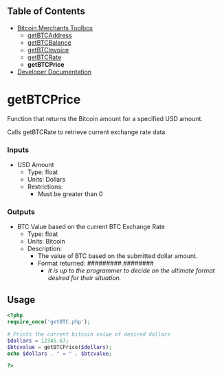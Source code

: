 ## Table of Contents
- [Bitcoin Merchants Toolbox][Toolbox]
  - [getBTCAddress]
  - [getBTCBalance]
  - [getBTCInvoice]
  - [getBTCRate]
  - **getBTCPrice**
- [Developer Documentation][DevDocs]

# getBTCPrice
Function that returns the Bitcoin amount for a specified USD amount.

Calls getBTCRate to retrieve current exchange rate data.

### Inputs
- USD Amount
  - Type: float
  - Units:  Dollars
  - Restrictions:
    - Must be greater than 0

### Outputs
- BTC Value based on the current BTC Exchange Rate
  - Type: float
  - Units:  Bitcoin
  - Description:
    - The value of BTC based on the submitted dollar amount. 
    - Format returned: #########.########
      - *It is up to the programmer to decide on the ultimate format desired for their situation.*

## Usage

```php
<?php
require_once('getBTC.php');

# Prints the current bitcoin value of desired dollars
$dollars = 12345.67;
$btcvalue = getBTCPrice($dollars);
echo $dollars . " = " . $btcvalue;

?>
```


[bitstamp-api]: https://www.bitstamp.net/api/
[getBTC.conf]: ../getBTC.conf
[Toolbox]: ../
[getBTCAddress]: ../getBTCAddress/
[getBTCBalance]: ../getBTCBalance/
[getBTCInvoice]: ../getBTCInvoice/
[getBTCRate]: ../getBTCRate/
[getBTCPrice]: ../getBTCPrice/
[DevDocs]: ../docs/
